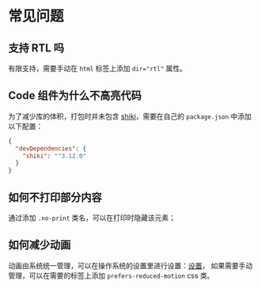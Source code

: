# 常见问题

## 支持 RTL 吗

有限支持，需要手动在 `html` 标签上添加 `dir="rtl"` 属性。

## Code 组件为什么不高亮代码

为了减少库的体积，打包时并未包含 [shiki](https://shiki.tmrs.site/)，需要在自己的 `package.json` 中添加以下配置：

```json
{
  "devDependencies": {
    "shiki": "^3.12.0"
  }
}
```

## 如何不打印部分内容

通过添加 `.no-print` 类名，可以在打印时隐藏该元素；

## 如何减少动画

动画由系统统一管理，可以在操作系统的设置里进行设置：[设置](https://developer.mozilla.org/zh-CN/docs/Web/CSS/@media/prefers-reduced-motion#%E7%94%A8%E6%88%B7%E5%81%8F%E5%A5%BD)，
如果需要手动管理，可以在需要的标签上添加 `prefers-reduced-motion` css 类。
